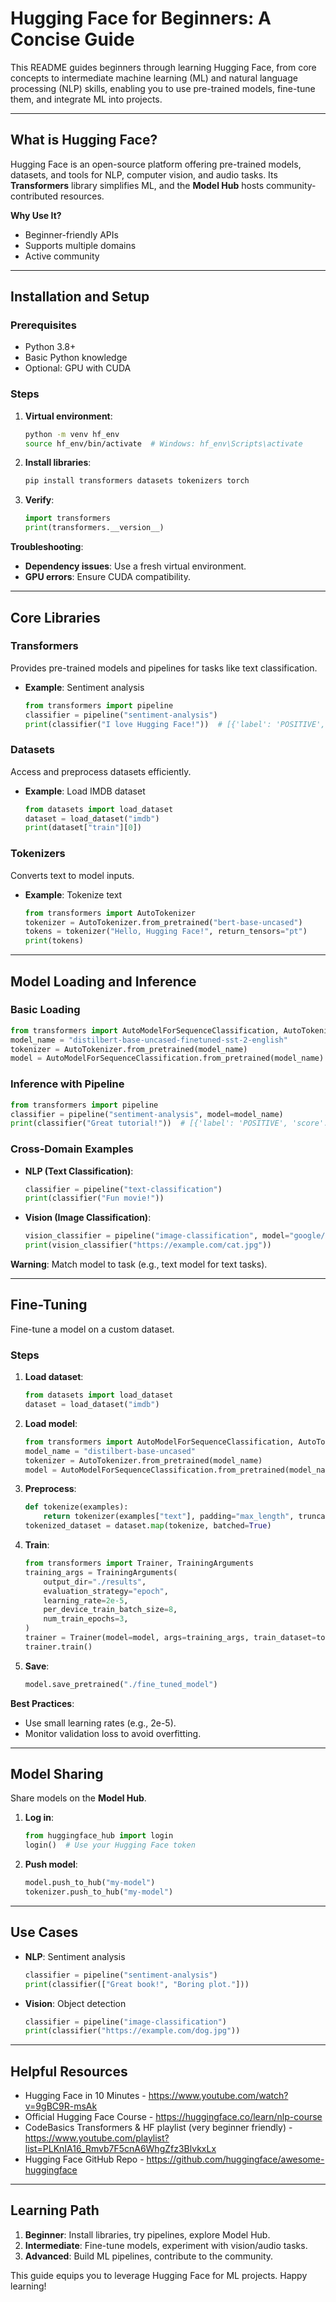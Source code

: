 # Hugging Face for Beginners: A Concise Guide

This README guides beginners through learning Hugging Face, from core concepts to intermediate machine learning (ML) and natural language processing (NLP) skills, enabling you to use pre-trained models, fine-tune them, and integrate ML into projects.

---

## What is Hugging Face?

Hugging Face is an open-source platform offering pre-trained models, datasets, and tools for NLP, computer vision, and audio tasks. Its **Transformers** library simplifies ML, and the **Model Hub** hosts community-contributed resources.

**Why Use It?**

- Beginner-friendly APIs
- Supports multiple domains
- Active community

---

## Installation and Setup

### Prerequisites

- Python 3.8+
- Basic Python knowledge
- Optional: GPU with CUDA

### Steps

1. **Virtual environment**:

   ```bash
   python -m venv hf_env
   source hf_env/bin/activate  # Windows: hf_env\Scripts\activate
   ```

2. **Install libraries**:

   ```bash
   pip install transformers datasets tokenizers torch
   ```

3. **Verify**:

   ```python
   import transformers
   print(transformers.__version__)
   ```

**Troubleshooting**:

- **Dependency issues**: Use a fresh virtual environment.
- **GPU errors**: Ensure CUDA compatibility.

---

## Core Libraries

### Transformers

Provides pre-trained models and pipelines for tasks like text classification.

- **Example**: Sentiment analysis

  ```python
  from transformers import pipeline
  classifier = pipeline("sentiment-analysis")
  print(classifier("I love Hugging Face!"))  # [{'label': 'POSITIVE', 'score': 0.999}]
  ```

### Datasets

Access and preprocess datasets efficiently.

- **Example**: Load IMDB dataset

  ```python
  from datasets import load_dataset
  dataset = load_dataset("imdb")
  print(dataset["train"][0])
  ```

### Tokenizers

Converts text to model inputs.

- **Example**: Tokenize text

  ```python
  from transformers import AutoTokenizer
  tokenizer = AutoTokenizer.from_pretrained("bert-base-uncased")
  tokens = tokenizer("Hello, Hugging Face!", return_tensors="pt")
  print(tokens)
  ```

---

## Model Loading and Inference

### Basic Loading

```python
from transformers import AutoModelForSequenceClassification, AutoTokenizer
model_name = "distilbert-base-uncased-finetuned-sst-2-english"
tokenizer = AutoTokenizer.from_pretrained(model_name)
model = AutoModelForSequenceClassification.from_pretrained(model_name)
```

### Inference with Pipeline

```python
from transformers import pipeline
classifier = pipeline("sentiment-analysis", model=model_name)
print(classifier("Great tutorial!"))  # [{'label': 'POSITIVE', 'score': 0.999}]
```

### Cross-Domain Examples

- **NLP (Text Classification)**:

  ```python
  classifier = pipeline("text-classification")
  print(classifier("Fun movie!"))
  ```

- **Vision (Image Classification)**:

  ```python
  vision_classifier = pipeline("image-classification", model="google/vit-base-patch16-224")
  print(vision_classifier("https://example.com/cat.jpg"))
  ```

**Warning**: Match model to task (e.g., text model for text tasks).

---

## Fine-Tuning

Fine-tune a model on a custom dataset.

### Steps

1. **Load dataset**:

   ```python
   from datasets import load_dataset
   dataset = load_dataset("imdb")
   ```

2. **Load model**:

   ```python
   from transformers import AutoModelForSequenceClassification, AutoTokenizer
   model_name = "distilbert-base-uncased"
   tokenizer = AutoTokenizer.from_pretrained(model_name)
   model = AutoModelForSequenceClassification.from_pretrained(model_name, num_labels=2)
   ```

3. **Preprocess**:

   ```python
   def tokenize(examples):
       return tokenizer(examples["text"], padding="max_length", truncation=True)
   tokenized_dataset = dataset.map(tokenize, batched=True)
   ```

4. **Train**:

   ```python
   from transformers import Trainer, TrainingArguments
   training_args = TrainingArguments(
       output_dir="./results",
       evaluation_strategy="epoch",
       learning_rate=2e-5,
       per_device_train_batch_size=8,
       num_train_epochs=3,
   )
   trainer = Trainer(model=model, args=training_args, train_dataset=tokenized_dataset["train"])
   trainer.train()
   ```

5. **Save**:

   ```python
   model.save_pretrained("./fine_tuned_model")
   ```

**Best Practices**:

- Use small learning rates (e.g., 2e-5).
- Monitor validation loss to avoid overfitting.

---

## Model Sharing

Share models on the **Model Hub**.

1. **Log in**:

   ```python
   from huggingface_hub import login
   login()  # Use your Hugging Face token
   ```

2. **Push model**:

   ```python
   model.push_to_hub("my-model")
   tokenizer.push_to_hub("my-model")
   ```

---

## Use Cases

- **NLP**: Sentiment analysis

  ```python
  classifier = pipeline("sentiment-analysis")
  print(classifier(["Great book!", "Boring plot."]))
  ```

- **Vision**: Object detection

  ```python
  classifier = pipeline("image-classification")
  print(classifier("https://example.com/dog.jpg"))
  ```

---

## Helpful Resources 

- Hugging Face in 10 Minutes - https://www.youtube.com/watch?v=9gBC9R-msAk
- Official Hugging Face Course - https://huggingface.co/learn/nlp-course
- CodeBasics Transformers & HF playlist (very beginner friendly) - https://www.youtube.com/playlist?list=PLKnIA16_Rmvb7F5cnA6WhgZfz3BlvkxLx
- Hugging Face GitHub Repo - https://github.com/huggingface/awesome-huggingface

---

## Learning Path

1. **Beginner**: Install libraries, try pipelines, explore Model Hub.
2. **Intermediate**: Fine-tune models, experiment with vision/audio tasks.
3. **Advanced**: Build ML pipelines, contribute to the community.

This guide equips you to leverage Hugging Face for ML projects. Happy learning!